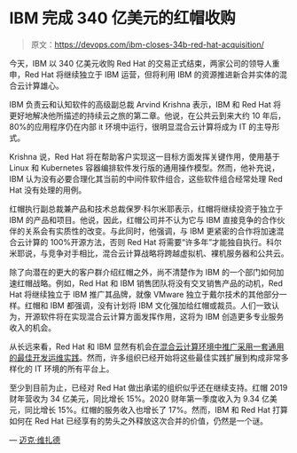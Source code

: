 # IBM 完成 340 亿美元的红帽收购

> 原文：<https://devops.com/ibm-closes-34b-red-hat-acquisition/>

今天，IBM 以 340 亿美元收购 Red Hat 的交易正式结束，两家公司的领导人重申，Red Hat 将继续独立于 IBM 运营，但将利用 IBM 的资源推进新合并实体的混合云计算雄心。

IBM 负责云和认知软件的高级副总裁 Arvind Krishna 表示，IBM 和 Red Hat 将更好地解决他所描述的持续云之旅的第二章。他说，在公共云到来大约 10 年后，80%的应用程序仍在内部 it 环境中运行，很明显混合云计算将成为 IT 的主导形式。

Krishna 说，Red Hat 将在帮助客户实现这一目标方面发挥关键作用，使用基于 Linux 和 Kubernetes 容器编排软件发行版的通用操作模型。然而，他补充说，IBM 认为没有必要合理化其当前的中间件软件组合，这些软件组合经常处理 Red Hat 没有处理的用例。

红帽执行副总裁兼产品和技术总裁保罗·科尔米耶表示，红帽将继续投资于独立于 IBM 的产品和项目。他说，因此，红帽公司并不认为它与 IBM 直接竞争的合作伙伴的关系会有实质性的改变。与此同时，他强调，与 IBM 更紧密的合作将加速混合云计算的 100%开源方法，否则 Red Hat 将需要“许多年”才能独自执行。科尔米耶说，与竞争对手相比，混合云计算战略将跨越虚拟机、裸机服务器和公共云。

除了向潜在的更大的客户群介绍红帽之外，尚不清楚作为 IBM 的一个部门如何加速红帽战略。例如，Red Hat 和 IBM 销售团队将没有交叉销售产品的动机，Red Hat 将继续独立于 IBM 推广其品牌，就像 VMware 独立于戴尔技术的其他部分一样。红帽和 IBM 都强调，没有计划将 IBM 文化强加给红帽或裁员。人们一致认为，开源软件将在实现混合云计算方面发挥作用，这将为 IBM 创造更多专业服务收入的机会。

从长远来看，Red Hat 和 IBM 显然有机会[在混合云计算环境中推广采用一套通用的最佳开发运维实践](https://devops.com/how-ibms-34b-bid-for-red-hat-will-spur-devops-adoption/)。然而，许多组织已经开始将这些最佳实践扩展到构成非常多样化的 IT 环境的所有平台上。

至少到目前为止，已经对 Red Hat 做出承诺的组织似乎还在继续支持。红帽 2019 财年营收为 34 亿美元，同比增长 15%。2020 财年第一季度收入为 9.34 亿美元，同比增长 15%。红帽的服务收入也增长了 17%。然而，IBM 和 Red Hat 打算如何在 Red Hat 已经享有的势头之外释放这次合并的价值，仍然是一个谜。

— [迈克·维扎德](https://devops.com/author/mike-vizard/)